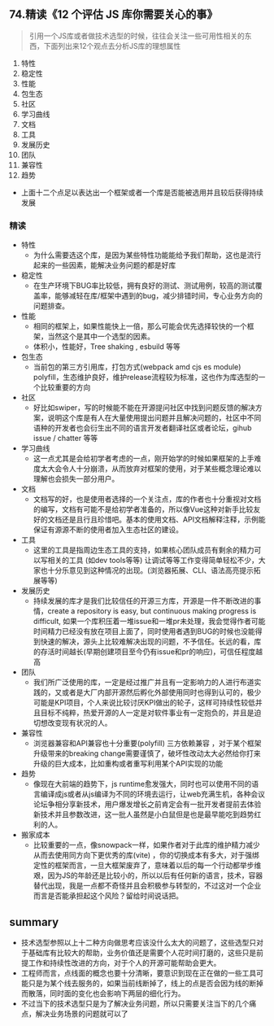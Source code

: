 ## **74.精读《12 个评估 JS 库你需要关心的事》**

> 引用一个JS库或者做技术选型的时候，往往会关注一些可用性相关的东西，下面列出来12个观点去分析JS库的理想属性

1. 特性
2. 稳定性
3. 性能
4. 包生态
5. 社区
6. 学习曲线
7. 文档
8. 工具
9. 发展历史
10. 团队
11. 兼容性
12. 趋势



- 上面十二个点足以表达出一个框架或者一个库是否能被选用并且较后获得持续发展



### 精读

- 特性
  - 为什么需要选这个库，是因为某些特性功能能给予我们帮助，这也是流行起来的一些因素，能解决业务问题的都是好库
- 稳定性
  - 在生产环境下BUG率比较低，拥有良好的测试、测试用例，较高的测试覆盖率，能够减轻在库/框架中遇到的bug，减少排错时间，专心业务方向的问题排查。
- 性能
  - 相同的框架上，如果性能快上一倍，那么可能会优先选择较快的一个框架，当然这个是其中一个选型的因素。
  - 体积小，性能好，Tree shaking , esbuild 等等
- 包生态
  - 当前包的第三方引用库，打包方式(webpack amd cjs es module) polyfill，生态维护良好，维护release流程较为标准，这也作为库选型的一个比较重要的方向
- 社区
  - 好比如swiper，写的时候能不能在开源提问社区中找到问题反馈的解决方案，说明这个库是有人在大量使用提出问题并且解决问题的，社区中不同语种的开发者也会衍生出不同的语言开发者翻译社区或者论坛，gihub issue / chatter 等等
- 学习曲线
  - 这一点尤其是会给初学者考虑的一点，刚开始学的时候如果框架的上手难度太大会令人十分崩溃，从而放弃对框架的使用，对于某些概念理论难以理解也会损失一部分用户。
- 文档
  - 文档写的好，也是使用者选择的一个关注点，库的作者也十分重视对文档的编写，文档有可能不是给初学者准备的，所以像Vue这种对新手比较友好的文档还是且行且珍惜吧。基本的使用文档、API文档解释注释，示例能保证有源源不断的使用者加入生态社区的建设。
- 工具
  - 这里的工具是指周边生态工具的支持，如果核心团队成员有剩余的精力可以写相关的工具 (如dev tools等等) 让调试等等工作变得简单轻松不少，大家也十分乐意见到这种情况的出现。(浏览器拓展、CLI、语法高亮提示拓展等等)
- 发展历史
  - 持续发展的库才是我们比较信任的开源三方库，开源是一件不断改进的事情，create a repository is easy, but continuous making progress is difficult, 如果一个库积压着一堆issue和一堆pr未处理，我会觉得作者可能时间精力已经没有放在项目上面了，同时使用者遇到BUG的时候也没能得到快速的解决，源头上比较难解决出现的问题，不予信任。长远的看，库的存活时间越长(早期创建项目至今仍有issue和pr的响应)，可信任程度越高
- 团队
  - 我们所广泛使用的库，一定是经过推广并且有一定影响力的人进行布道实践的，又或者是大厂内部开源然后孵化外部使用同时也得到认可的，极少可能是KPI项目，个人来说比较讨厌KPI做出的轮子，这样可持续性较低并且目标不纯粹，热爱开源的人一定是对软件事业有一定抱负的，并且是迫切想改变现有状况的人。
- 兼容性
  - 浏览器兼容和API兼容也十分重要(polyfill) 三方依赖兼容 ，对于某个框架升级带来的breaking change需要谨慎了，破坏性改动太大必然给你打来升级的巨大成本，比如重构或者重写利用某个API实现的功能
- 趋势
  - 像现在大前端的趋势下，js runtime愈发强大，同时也可以使用不同的语言编译成js或者从js编译为不同的环境去运行，让web充满生机，各种会议论坛争相分享新技术，用户爆发增长之前肯定会有一批开发者提前去体验新技术并且参数改进，这一批人虽然是小白鼠但是也是最早能吃到趋势红利的人。
- 搬家成本
  - 比较重要的一点，像snowpack一样，如果作者对于此库的维护精力减少从而去使用同方向下更优秀的库(vite) ，你的切换成本有多大，对于强绑定性的框架而言，一旦大框架废弃了，意味着以后的每一个行动都举步维艰，因为JS的年龄还是比较小的，所以以后有任何新的语言，技术，容器替代出现，我是一点都不奇怪并且会积极参与转型的，不过这对一个企业而言是否能承担起这个风险？留给时间说话把。



## summary

- 技术选型参照以上十二种方向做思考应该没什么太大的问题了，这些选型只对于基础库有比较大的帮助，业务价值还是需要个人花时间打磨的，这些只是前提工作和持续性改进的方向，对于个人的开源可能帮助会更大。
- 工程师而言，点线面的概念也要十分清晰，要意识到现在正在做的一些工具可能只是为某个线去服务的，如果当前线断掉了，线上的点是否会因为线的断掉而散落，同时面的变化也会影响下两层的细化行为。
- 不过当下的技术选型只是为了解决业务问题，所以只需要关注当下的几个痛点，解决业务场景的问题就可以了

